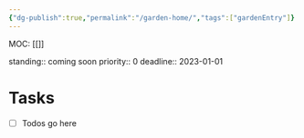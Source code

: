 ```yaml
---
{"dg-publish":true,"permalink":"/garden-home/","tags":["gardenEntry"]}
---
```


MOC: [[]]

standing:: coming soon
priority:: 0
deadline:: 2023-01-01

# Tasks
- [ ] Todos go here